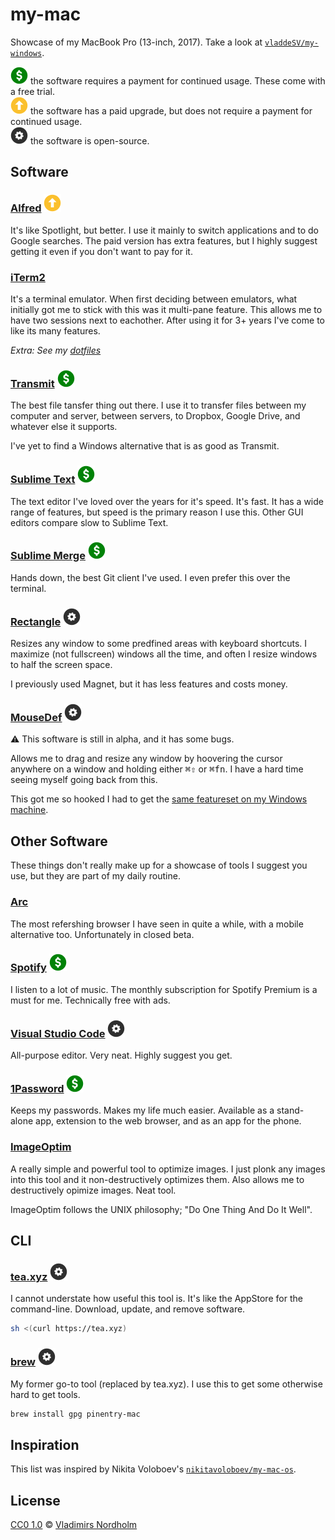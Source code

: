 # my-mac
Showcase of my MacBook Pro (13-inch, 2017).  Take a look at [`vladdeSV/my-windows`](https://github.com/vladdeSV/my-windows).


![Paid][Paid] the software requires a payment for continued usage. These come with a free trial.\
![Upgrade][Upgrade] the software has a paid upgrade, but does not require a payment for continued usage.\
![Open-Source][Open-Source] the software is open-source.

[Paid]: /resource/paid.svg?v=3 "Paid software"
[Upgrade]: /resource/upgrade.svg?v=3 "Free with upgrade"
[Open-Source]: /resource/open-source.svg?v=3 "Open-source sofware"

## Software

### [Alfred](https://www.alfredapp.com/) ![Upgrade][Upgrade]
It's like Spotlight, but better. I use it mainly to switch applications and to do Google searches. The paid version has extra features, but I highly suggest getting it even if you don't want to pay for it.

### [iTerm2](https://iterm2.com/downloads/stable/latest)
It's a terminal emulator. When first deciding between emulators, what initially got me to stick with this was it multi-pane feature. This allows me to have two sessions next to eachother. After using it for 3+ years I've come to like its many features.

*Extra: See my [dotfiles](https://github.com/vladdeSV/dotfiles)*

### [Transmit](https://panic.com/transmit/) ![Paid][Paid]
The best file tansfer thing out there. I use it to transfer files between my computer and server, between servers, to Dropbox, Google Drive, and whatever else it supports.

I've yet to find a Windows alternative that is as good as Transmit.

### [Sublime Text](https://www.sublimetext.com/) ![Paid][Paid]
The text editor I've loved over the years for it's speed. It's fast. It has a wide range of features, but speed is the primary reason I use this. Other GUI editors compare slow to Sublime Text.

### [Sublime Merge](https://www.sublimemerge.com/) ![Paid][Paid]
Hands down, the best Git client I've used. I even prefer this over the terminal.

### [Rectangle](https://rectangleapp.com/) ![Open-Source][Open-Source]
Resizes any window to some predfined areas with keyboard shortcuts. I maximize (not fullscreen) windows all the time, and often I resize windows to half the screen space.

I previously used Magnet, but it has less features and costs money.

### [MouseDef](https://github.com/zenangst/MouseDef) ![Open-Source][Open-Source]
⚠ This software is still in alpha, and it has some bugs.

Allows me to drag and resize any window by hoovering the cursor anywhere on a window and holding either <kbd>⌘</kbd><kbd>⇧</kbd> or <kbd>⌘</kbd><kbd>fn</kbd>. I have a hard time seeing myself going back from this.

This got me so hooked I had to get the [same featureset on my Windows machine](https://github.com/vladdeSV/my-ahk-scripts/blob/master/Scripts/EasyWindowDrag.ahk).

## Other Software
These things don't really make up for a showcase of tools I suggest you use, but they are part of my daily routine.

### [Arc](https://arc.net/)
The most refershing browser I have seen in quite a while, with a mobile alternative too. Unfortunately in closed beta.

### [Spotify](https://www.spotify.com/en/download/mac/) ![Paid][Paid]
I listen to a lot of music. The monthly subscription for Spotify Premium is a must for me. Technically free with ads.

### [Visual Studio Code](https://code.visualstudio.com/) ![Open-Source][Open-Source]
All-purpose editor. Very neat. Highly suggest you get.

### [1Password](https://1password.com/) ![Paid][Paid]
Keeps my passwords. Makes my life much easier. Available as a stand-alone app, extension to the web browser, and as an app for the phone.

### [ImageOptim](https://imageoptim.com/)
A really simple and powerful tool to optimize images. I just plonk any images into this tool and it non-destructively optimizes them. Also allows me to destructively opimize images. Neat tool.

ImageOptim follows the UNIX philosophy; "Do One Thing And Do It Well".

## CLI

### [tea.xyz](https://tea.xyz/) ![Open-Source][Open-Source]
I cannot understate how useful this tool is. It's like the AppStore for the command-line. Download, update, and remove software.

```sh
sh <(curl https://tea.xyz)
```

### [brew](https://brew.sh/) ![Open-Source][Open-Source]
My former go-to tool (replaced by tea.xyz). I use this to get some otherwise hard to get tools.

```sh
brew install gpg pinentry-mac
```

## Inspiration
This list was inspired by Nikita Voloboev's [`nikitavoloboev/my-mac-os`](https://github.com/nikitavoloboev/my-mac-os).

## License
[CC0 1.0](https://creativecommons.org/publicdomain/zero/1.0/) © [Vladimirs Nordholm](https://github.com/vladdeSV)
